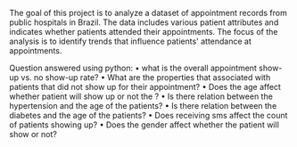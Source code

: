 The goal of this project is to analyze a dataset of appointment records from public hospitals in Brazil. The data includes various patient attributes and indicates whether patients attended their appointments. The focus of the analysis is to identify trends that influence patients' attendance at appointments.

Question answered using python:
•	what is the overall appointment show-up vs. no show-up rate?
•	What are the properties that associated with patients that did not show up for their appointment?
•	Does the age affect whether patient will show up or not the ?
•	Is there relation between the hypertension and the age of the patients?
•	Is there relation between the diabetes and the age of the patients?
•	Does receiving sms affect the count of patients showing up?
•	Does the gender affect whether the patient will show or not?
